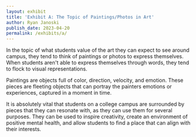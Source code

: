 ```yaml
---
layout: exhibit
title: 'Exhibit A: The Topic of Paintings/Photos in Art'
author: Ryan Janoski
publish_date: 2023-04-20
permalink: /exhibits/a/
---
```


In the topic of what students value of the art they can expect to see around campus, they tend to think of paintings or photos to express themselves. When students aren't able to express themselves through words, they tend to flock to visual representations.

Paintings are objects full of color, direction, velocity, and emotion. These pieces are fleeting objects that can portray the painters emotions or experiences, captured in a moment in time. 

It is absolutely vital that students on a college campus are surrounded by pieces that they can resonate with, as they can use them for several purposes. They can be used to inspire creativity, create an environment of positive mental health, and allow students to find a place that can align with their interests. 
